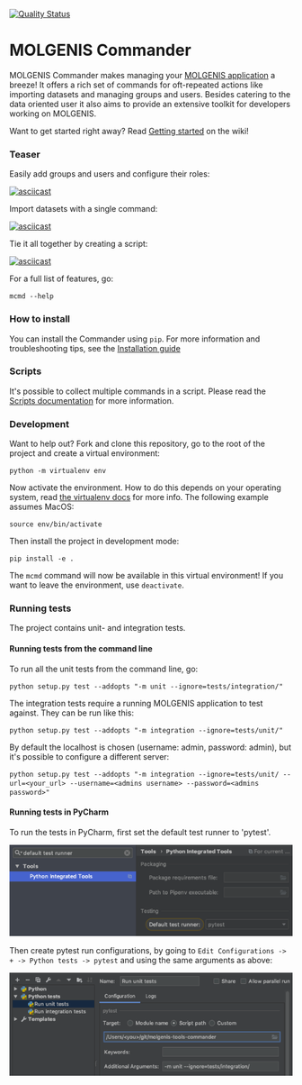 [![Quality Status](https://sonarcloud.io/api/project_badges/measure?project=org.molgenis%3Acommander&metric=alert_status)](https://sonarcloud.io/dashboard?id=org.molgenis%3Acommander)

# MOLGENIS Commander

MOLGENIS Commander makes managing your [MOLGENIS application](https://molgenis.github.io//) a breeze! It offers a rich set of commands for oft-repeated actions
like importing datasets and managing groups and users. Besides catering to the data oriented user it also aims to provide 
an extensive toolkit for developers working on MOLGENIS.

Want to get started right away? Read [Getting started](https://github.com/molgenis/molgenis-tools-commander/wiki/Getting-started) 
on the wiki!

### Teaser

Easily add groups and users and configure their roles:

[![asciicast](https://asciinema.org/a/297760.svg)](https://asciinema.org/a/297760)

Import datasets with a single command:

[![asciicast](https://asciinema.org/a/297766.svg)](https://asciinema.org/a/297766)

Tie it all together by creating a script:

[![asciicast](https://asciinema.org/a/297763.svg)](https://asciinema.org/a/297763)

For a full list of features, go:

```
mcmd --help
```

### How to install
You can install the Commander using `pip`. For more information and troubleshooting tips, see the [Installation guide](https://github.com/molgenis/molgenis-tools-commander/wiki/Installation-guide)


### Scripts

It's possible to collect multiple commands in a script. Please read the [Scripts documentation](https://github.com/molgenis/molgenis-tools-commander/wiki/Scripts) for more information.


### Development
Want to help out? Fork and clone this repository, go to the root of the project and create a virtual environment:

```
python -m virtualenv env
```

Now activate the environment. How to do this depends on your operating system, read 
[the virtualenv docs](https://virtualenv.pypa.io/en/latest/userguide) for more info. 
The following example assumes MacOS:


```
source env/bin/activate
```

Then install the project in development mode:
```
pip install -e .
```

The `mcmd` command will now be available in this virtual environment! If you want to
leave the environment, use `deactivate`.

### Running tests
The project contains unit- and integration tests. 

#### Running tests from the command line
To run all the unit tests from the command line, go:

```
python setup.py test --addopts "-m unit --ignore=tests/integration/" 
```

The integration tests require a running MOLGENIS application to test against. They can be run like this:
 
```
python setup.py test --addopts "-m integration --ignore=tests/unit/"
```
 
By default the localhost is chosen (username: admin, password: admin), but it's possible to configure a different server:

```
python setup.py test --addopts "-m integration --ignore=tests/unit/ --url=<your_url> --username=<admins username> --password=<admins password>" 
```

#### Running tests in PyCharm
To run the tests in PyCharm, first set the default test runner to 'pytest'. 

![Configure default test runner](docs/default_test_runner.png)

Then create pytest run configurations, by going to `Edit Configurations -> + -> Python tests -> pytest` and using
the same arguments as above:

![Setting up run configuration](docs/run_configuration.png)


